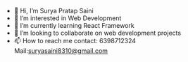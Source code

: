 - 👋 Hi, I’m Surya Pratap Saini
- 👀 I’m interested in Web Development
- 🌱 I’m currently learning React Framework
- 💞️ I’m looking to collaborate on web development projects 
- 📫 How to reach me 
     contact: 6398712324
     Mail:suryasaini8310@gmail.com

<!---
SuryaSaini98/SuryaSaini98 is a ✨ special ✨ repository because its `README.md` (this file) appears on your GitHub profile.
You can click the Preview link to take a look at your changes.
--->
